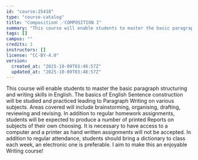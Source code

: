 ```yaml
---
id: "course:25418"
type: "course-catalog"
title: "CompositionⅠ ／COMPOSITION I"
summary: "This course will enable students to master the basic paragraph structuring and writing skills in English. The basics of …"
tags: []
campus: ""
credits: 1
instructors: []
license: "CC-BY-4.0"
version:
  created_at: "2025-10-09T03:48:57Z"
  updated_at: "2025-10-09T03:48:57Z"
---
```

This course will enable students to master the basic paragraph structuring and writing skills in English. The basics of English Sentence construction will be studied and practiced leading to Paragraph Writing on various subjects. Areas covered will include brainstorming, organising, drafting, reviewing and revising. In addition to regular homework assignments, students will be expected to produce a number of printed Reports on subjects of their own choosing. It is necessary to have access to a computer and a printer as hand written assignments will not be accepted. In addition to regular attendance, students should bring a dictionary to class each week, an electronic one is preferable. I aim to make this an enjoyable Writing course!
